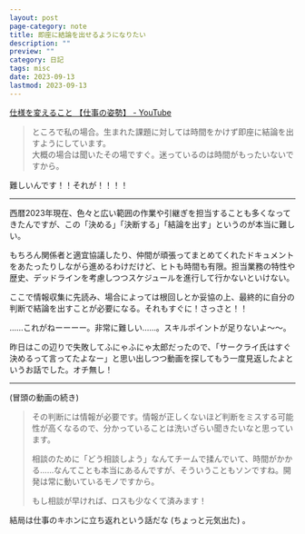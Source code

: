```yaml
---
layout: post
page-category: note
title: 即座に結論を出せるようになりたい
description: ""
preview: ""
category: 日記
tags: misc
date: 2023-09-13
lastmod: 2023-09-13
---
```


[仕様を変えること 【仕事の姿勢】 - YouTube](https://www.youtube.com/watch?v=e9zu3-L6Elc)

> ところで私の場合。生まれた課題に対しては時間をかけず即座に結論を出すようにしています。  
> 大概の場合は聞いたその場ですぐ。迷っているのは時間がもったいないですから。

難しいんです！！それが！！！！

---

西暦2023年現在、色々と広い範囲の作業や引継ぎを担当することも多くなってきたんですが、この「決める」「決断する」「結論を出す」というのが本当に難しい。

もちろん関係者と適宜協議したり、仲間が頑張ってまとめてくれたドキュメントをあたったりしながら進めるわけだけど、ヒトも時間も有限。担当業務の特性や歴史、デッドラインを考慮しつつスケジュールを進行して行かないといけない。

ここで情報収集に先読み、場合によっては根回しとか妥協の上、最終的に自分の判断で結論を出すことが必要になる。それもすぐに！さっさと！！

……これがねーーーー。非常に難しい……。スキルポイントが足りないよ～～。

昨日はこの辺りで失敗してふにゃふにゃ太郎だったので、「サークライ氏はすぐ決めるって言ってたよなー」と思い出しつつ動画を探してもう一度見返したよというお話でした。オチ無し！

---

(冒頭の動画の続き)

> その判断には情報が必要です。情報が正しくないほど判断をミスする可能性が高くなるので、分かっていることは洗いざらい聞きたいなと思っています。
>
> 相談のために「どう相談しよう」なんてチームで揉んでいて、時間がかかる……なんてことも本当にあるんですが、そういうこともソンですね。開発は常に動いているモノですから。
>
> もし相談が早ければ、ロスも少なくて済みます！

結局は仕事のキホンに立ち返れという話だな (ちょっと元気出た) 。
